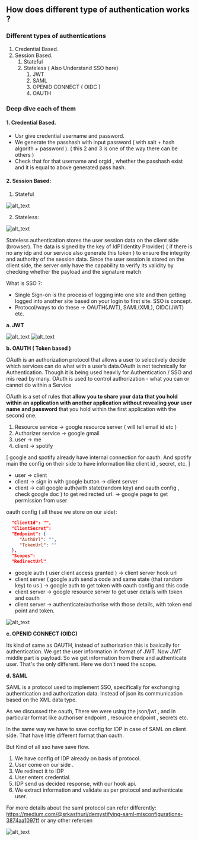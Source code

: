 ## How does different type of authentication works ?

### Different types of authentications

1. Credential Based.
2. Session Based.
   1. Stateful
   2. Stateless ( Also Understand SSO here)
      1. JWT
      2. SAML
      3. OPENID CONNECT ( OIDC )
      4. OAUTH
   
   

### Deep dive each of them

#### 1. Credential Based.
- Usr give credential username and password.
- We generate the passhash with input password ( with salt + hash algorith + password ). ( this 2 and 3 is one of the way there can be others )
- Check that for that username and orgid , whether the passhash exist and it is equal to above generated pass hash.


#### 2. Session Based:

1. Stateful

![alt_text](./images/img.png)


2. Stateless:

![alt_text](./images/img_1.png)

Stateless authentication stores the user session data on the client side (browser). The data is signed by the key of IdP(Identity Provider) ( if there is no any idp and our service also generate this token ) to ensure the integrity and authority of the session data.
Since the user session is stored on the client side, the server only have the capability to verify its validity by checking whether the payload and the signature match

What is SSO ?:
- Single Sign-on is the process of logging into one site and then getting logged into another site based on your login to first site. SSO is concept.
- Protocol/ways to do these ->  OAUTH(JWT), SAML(XML), OIDC(JWT) etc.


**a. JWT** 

![alt_text](./images/img_2.png)
![alt_text](./images/img_3.png)

**b. OAUTH ( Token based )**

OAuth is an authorization protocol that allows a user to selectively decide which services can do what with a user’s data.OAuth is not technically for Authentication. Though it is being used heavily for Authentication / SSO and mis read by many. OAuth is used to control authorization - what you can or cannot do within a Service

OAuth is a set of rules that **allow you to share your data that you hold within an application with another application without revealing your user name and password** that you hold within the first application with the second one.


1. Resource service -> google resource server ( will tell email id etc )
2. Authorizer service -> google gmail
3. user ->  me 
4. client ->  spotify


[ google and spotify already have internal connection for oauth. And spotify main the config on their side to have information like client id , secret, etc. ]
- user -> client
- client -> sign in with google button -> client server
- client -> call google auth(with state(random key) and oauth config , check google doc ) to get redirected url. -> google page to get permission from user

oauth config ( all these we store on our side):

```json
  "ClientId": "", 
  "ClientSecret":  
  "Endpoint": {
     "AuthUrl": "",
     "TokenUrl": ""      
  },
  "Scopes":
  "RedirectUrl"
```

- google auth ( user client access granted ) -> client server hook url
- client server ( google auth send a code and same state (that random key) to us ) -> google auth to get token with oauth config and this code
- client server -> google resource server to get user details with token and oauth 
- client server -> authenticate/authorise with those details, with token end point and token.

![alt_text](./images/img_4.png)

 
**c. OPENID CONNECT (OIDC)**

Its kind of same as OAUTH, instead of authorisation this is basically for authentication. We get the user information in format of JWT. Now JWT middle part is payload.
So we get information from there and authenticate user. That's the only different.
Here we don't need the scope.


**d. SAML**

SAML is a protocol used to implement SSO, specifically for exchanging authentication and authorization data.
Instead of json its communication based on the XML data type.

As we discussed the oauth, There we were using the json/jwt , and in particular format like authoriser endpoint , resource endpoint , secrets etc.

In the same way we have to save config for IDP in case of SAML on client side. That have little different format than oauth.

But Kind of all sso have save flow.

1. We have config of IDP already on basis of protocol.
2. User come on our side .
3. We redirect it to IDP
4. User enters credential.
5. IDP send us decided response, with our hook api.
6. We extract information and validate as per protocol and authenticate user.

For more details about the saml protocol can refer differently: \
https://medium.com/@srkasthuri/demystifying-saml-misconfigurations-3874aa1097ff  or any other refercen 



![alt_text](./images/img_5.png)

